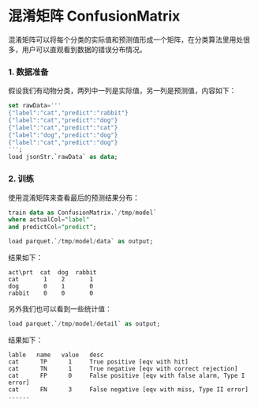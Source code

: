 # 混淆矩阵 ConfusionMatrix

混淆矩阵可以将每个分类的实际值和预测值形成一个矩阵，在分类算法里用处很多，用户可以直观看到数据的错误分布情况。

### 1. 数据准备

假设我们有动物分类，两列中一列是实际值，另一列是预测值，内容如下：

```sql
set rawData='''
{"label":"cat","predict":"rabbit"}
{"label":"cat","predict":"dog"}
{"label":"cat","predict":"cat"}
{"label":"dog","predict":"dog"}
{"label":"cat","predict":"dog"} 
''';
load jsonStr.`rawData` as data;
```

### 2. 训练

使用混淆矩阵来查看最后的预测结果分布：

```sql
train data as ConfusionMatrix.`/tmp/model` 
where actualCol="label" 
and predictCol="predict";

load parquet.`/tmp/model/data` as output;
```

结果如下：

```
act\prt  cat  dog  rabbit
cat    	  1	   2	   1
dog	      0	   1	   0
rabbit	  0	   0	   0
```

另外我们也可以看到一些统计值：

```sql
load parquet.`/tmp/model/detail` as output;
```

结果如下：

```
lable   name   value   desc
cat	     TP	     1	   True positive [eqv with hit]
cat	     TN	     1	   True negative [eqv with correct rejection]
cat	     FP	     0	   False positive [eqv with false alarm, Type I error]
cat	     FN	     3	   False negative [eqv with miss, Type II error]
......

```

